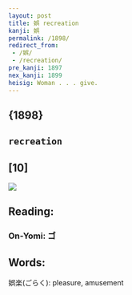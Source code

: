 ```yaml
---
layout: post
title: 娯 recreation
kanji: 娯
permalink: /1898/
redirect_from:
 - /娯/
 - /recreation/
pre_kanji: 1897
nex_kanji: 1899
heisig: Woman . . . give.
---
```


## {1898}

## `recreation`

## [10]

<div class="stroke"><img src="E5A8AF.png" /></div>

## Reading:

### On-Yomi: ゴ

## Words:

娯楽(ごらく): pleasure, amusement

